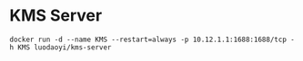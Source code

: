 # KMS Server

`docker run -d --name KMS --restart=always -p 10.12.1.1:1688:1688/tcp -h KMS luodaoyi/kms-server`
